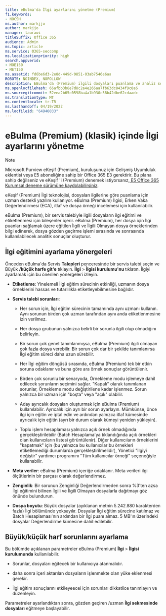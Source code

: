 ```yaml
---
title: eBulma'da İlgi ayarlarını yönetme (Premium)
f1.keywords:
- NOCSH
ms.author: markjjo
author: markjjo
manager: laurawi
titleSuffix: Office 365
audience: Admin
ms.topic: article
ms.service: O365-seccomp
ms.localizationpriority: high
search.appverid:
- MOE150
- MET150
ms.assetid: fd6be6d3-2e8d-449d-9851-03ab7546e6aa
ROBOTS: NOINDEX, NOFOLLOW
description: EBulma'da (Premium) ilgili dosyaları puanlama ve analiz sonuçları oluşturma ile ilgili ilgi eğitimi ayarlama önerilerini okuyun.
ms.openlocfilehash: 66afbb3b8e7d8c2a4e266aa7fb63dc8434f9c8a6
ms.sourcegitcommit: 52eea2b65c0598ba4a1b930c58b42dbe62cdaadc
ms.translationtype: MT
ms.contentlocale: tr-TR
ms.lasthandoff: 04/19/2022
ms.locfileid: "64946033"
---
```

# <a name="manage-relevance-setup-in-ediscovery-premium-classic"></a>eBulma (Premium) (klasik) içinde İlgi ayarlarını yönetme

> [!NOTE]
> Microsoft Purview eKeşif (Premium), kuruluşunuz için Gelişmiş Uyumluluk eklentisi veya E5 aboneliğine sahip bir Office 365 E3 gerektirir. Bu plana sahip değilseniz ve eKeşif 'i (Premium) denemek istiyorsanız[, E5 Office 365 Kurumsal deneme sürümüne kaydolabilirsiniz](https://go.microsoft.com/fwlink/p/?LinkID=698279). 
  
 eKeşif (Premium) İlgi teknolojisi, dosyaları ilgilerine göre puanlama için uzman destekli yazılım kullanıyor. eBulma (Premium) İlgisi, Erken Vaka Değerlendirmesi (ECA), itlaf ve dosya örneği incelemesi için kullanılabilir. 
  
 eBulma (Premium), bir servis talebiyle ilgili dosyaların ilgi eğitimi ve etiketlenmesi için bileşenler içerir. eBulma (Premium), her dosya için İlgi puanları sağlamak üzere eğitilen İlgili ve İlgili Olmayan dosya örneklerinden bilgi edinerek, dosya gözden geçirme işlemi sırasında ve sonrasında kullanılabilecek analitik sonuçlar oluşturur. 
  
## <a name="guidelines-for-setting-up-relevance-training"></a>İlgi eğitimini ayarlama yönergeleri

 Önceden eBulma'da Servis **Talepleri** penceresinde bir servis talebi seçin ve Büyük **/küçük harfe git'e** tıklayın. **İlgi** \> **İlgisi kurulumu'nu** tıklatın. İlgiyi ayarlamak için bu önerilen yönergeleri izleyin. 
  
- **Etiketleme**: Yinelemeli İlgi eğitim sürecinin etkinliği, uzmanın dosya örneklerini hassas ve tutarlılıkla etiketleyebilmesine bağlıdır.

- **Servis talebi sorunları**:
  
  - Her sorun için, İlgi eğitim sürecinin tamamında aynı uzmanı kullanın. Aynı sorunun birden çok uzman tarafından aynı anda etiketlenmesine izin verilmez.
  
  - Her dosya grubunun yalnızca belirli bir sorunla ilgili olup olmadığını belirleyin.

  - Bir sorun çok genel tanımlanmışsa, eBulma (Premium) ilgili olmayan çok fazla dosya verebilir. Bir sorun çok dar bir şekilde tanımlanırsa İlgi eğitim süreci daha uzun sürebilir. 

  - Her İlgi eğitim döngüsü sırasında, eBulma (Premium) tek bir etkin soruna odaklanır ve buna göre ara örnek sonuçlar görüntülenir.

  - Birden çok sorunlu bir senaryoda, Örnekleme modu işlemeye dahil edilecek sorunların seçimini sağlar. "Kapalı" olarak tanımlanan sorunlar, Örnekleme modu değiştirilene kadar işlenmez. Sorun yalnızca bir uzman için "boşta" veya "açık" olabilir.

  - Aday ayrıcalık dosyaları oluşturmak için eBulma (Premium) kullanılabilir. Ayrıcalık için ayrı bir sorun ayarlayın. Mümkünse, önce ilgi için eğitin ve iptal edin ve ardından yalnızca itlaf kümesinde ayrıcalık için eğitin (ayrı bir durum olarak kümeyi yeniden yükleyin). 

  - Toplu işlem hesaplaması yalnızca açık örnek olmadığında gerçekleştirilebilir (Batch Hesaplama'ya tıklandığında açık örnekleri olan kullanıcıların listesi görüntülenir). Diğer kullanıcıların örneklerini "kapatmak" için (bu yalnızca bu kullanıcılar bu örnekleri etiketlemediği durumlarda gerçekleştirilmelidir), Yönetici "İlgiyi değiştir" yardımcı programını "Tüm kullanıcılar örneği" seçeneğiyle kullanabilir.

- **Meta veriler**: eBulma (Premium) içeriğe odaklanır. Meta verileri ilgi ölçütlerinin bir parçası olarak değerlendirmez.

- **Zenginlik**: Bir sorunun Zenginliği Değerlendirmeden sonra %3'ten azsa İlgi eğitimini bilinen İlgili ve İlgili Olmayan dosyalarla dağıtmayı göz önünde bulundurun.

- **Dosya boyutu**: Büyük dosyalar (ayıklanan metnin 5.242.880 karakterden fazla) İlgi bölümünde yoksayılır. Dosyalar İlgi eğitim sürecine katılmaz ve Batch Hesaplaması'nın ardından bir İlgi puanı almaz. 5 MB'ın üzerindeki dosyalar Değerlendirme kümesine dahil edilebilir.

## <a name="setting-up-case-issues"></a>Büyük/küçük harf sorunlarını ayarlama

Bu bölümde açıklanan parametreler eBulma (Premium) **İlgi** \> **İlgisi kurulumunda** kullanılabilir.
  
- Sorunlar, dosyaları eğitecek bir kullanıcıya atanmalıdır.

- daha sonra içeri aktarılan dosyaların işlenmekte olan yüke eklenmesi gerekir.

- İlgi eğitim sonuçlarını etkileyeecei için sorunları dikkatlice tanımlayın ve düzenleyin.

Parametreler ayarlandıktan sonra, gözden geçiren /uzman **İlgi sekmesinde dosyaları** eğitmeye başlayabilir.
